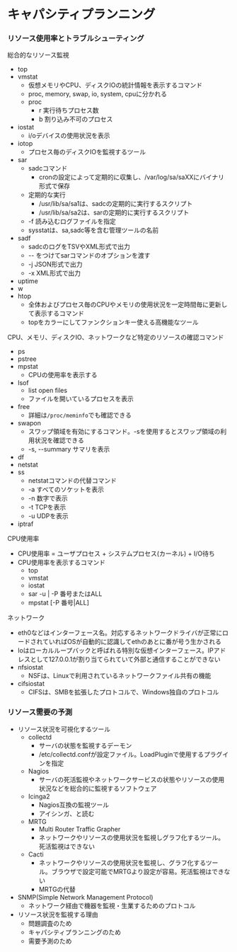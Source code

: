 # キャパシティプランニング

### リソース使用率とトラブルシューティング

総合的なリソース監視

* top
* vmstat
    * 仮想メモリやCPU、ディスクIOの統計情報を表示するコマンド
    * proc, memory, swap, io, system, cpuに分かれる
    * proc
        * r 実行待ちプロセス数
        * b 割り込み不可のプロセス
* iostat
    * i/oデバイスの使用状況を表示
* iotop
    * プロセス毎のディスクIOを監視するツール
* sar
    * sadcコマンド
        * cronの設定によって定期的に収集し、/var/log/sa/saXXにバイナリ形式で保存
    * 定期的な実行
        * /usr/lib/sa/sa1は、sadcの定期的に実行するスクリプト
        * /usr/lib/sa/sa2は、sarの定期的に実行するスクリプト
    * -f 読み込むログファイルを指定
    * sysstatは、sa,sadc等を含む管理ツールの名前
* sadf
    * sadcのログをTSVやXML形式で出力
    * -- をつけてsarコマンドのオプションを渡す
    * -j JSON形式で出力
    * -x XML形式で出力
* uptime
* w
* htop
    * 全体およびプロセス毎のCPUやメモリの使用状況を一定時間毎に更新して表示するコマンド
    * topをカラーにしてファンクションキー使える高機能なツール

CPU、メモリ、ディスクIO、ネットワークなど特定のリソースの確認コマンド

* ps
* pstree
* mpstat
    * CPUの使用率を表示する
* lsof
    * list open files
    * ファイルを開いているプロセスを表示
* free
    * 詳細は`/proc/meminfo`でも確認できる
* swapon
    * スワップ領域を有効にするコマンド。-sを使用するとスワップ領域の利用状況を確認できる
    * -s, --summary サマリを表示
* df
* netstat
* ss
    * netstatコマンドの代替コマンド
    * -a すべてのソケットを表示
    * -n 数字で表示
    * -t TCPを表示
    * -u UDPを表示
* iptraf

CPU使用率

* CPU使用率 = ユーザプロセス + システムプロセス(カーネル) + I/O待ち
* CPU使用率を表示するコマンド
    * top
    * vmstat
    * iostat
    * sar -u | -P 番号またはALL
    * mpstat [-P 番号|ALL]


ネットワーク
* eth0などはインターフェース名。対応するネットワークドライバが正常にロードされていればOSが自動的に認識してethのあとに番が号う生かされる
* loはローカルループバックと呼ばれる特別な仮想インターフェース。IPアドレスとして127.0.0.1が割り当てられていて外部と通信することができない
* nfsiostat
    * NSFは、Linuxで利用されているネットワークファイル共有の機能
* cifsiostat
    * CIFSは、SMBを拡張したプロトコルで、Windows独自のプロトコル

### リソース需要の予測

* リソース状況を可視化するツール
    * collectd
        * サーバの状態を監視するデーモン
        * /etc/collectd.confが設定ファイル。LoadPluginで使用するプラグインを指定
    * Nagios
        * サーバの死活監視やネットワークサービスの状態やリソースの使用状況などを総合的に監視するソフトウェア
    * Icinga2
        * Nagios互換の監視ツール
        * アイシンガ、と読む
    * MRTG
        * Multi Router Traffic Grapher
        * ネットワークやリソースの使用状況を監視しグラフ化するツール。死活監視はできない
    * Cacti
        * ネットワークやリソースの使用状況を監視し、グラフ化するツール。ブラウザで設定可能でMRTGより設定が容易。死活監視はできない
        * MRTGの代替
* SNMP(Simple Network Management Protocol)
    * ネットワーク経由で機器を監視・生業するためのプロトコル
* リソース状況を監視する理由
    * 問題調査のため
    * キャパシティプランニングのため
    * 需要予測のため
